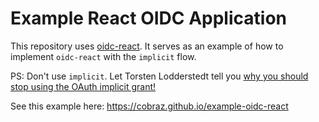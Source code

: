 # Example React OIDC Application

This repository uses [oidc-react](https://github.com/bjerkio/oidc-react). It serves as an example of how to implement `oidc-react` with the `implicit` flow.

PS: Don't use `implicit`. Let Torsten Lodderstedt tell you [why you should stop using the OAuth implicit grant!](https://medium.com/oauth-2/why-you-should-stop-using-the-oauth-implicit-grant-2436ced1c926)

See this example here: https://cobraz.github.io/example-oidc-react

